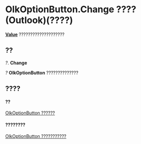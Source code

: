 
# OlkOptionButton.Change ???? (Outlook)(????)

 **[Value](5199d3f8-c90c-a66a-0487-78ec7ee66bcc.md)** ????????????????????


## ??

 _?_. **Change**

 _?_ **OlkOptionButton** ??????????????


## ????


#### ??


[OlkOptionButton ??????](a7aab427-a2f0-a153-f558-c13559610c99.md)
#### ????????


[OlkOptionButton ???????????](http://msdn.microsoft.com/library/e5d545e6-496f-6a11-af73-faa3eb20647c%28Office.15%29.aspx)